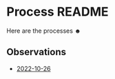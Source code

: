 # Process README
Here are the processes ☻

## Observations

- [2022-10-26](2022-10-26-observations.md)